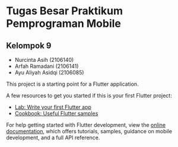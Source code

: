 # Tugas Besar Praktikum Pemprograman Mobile

## Kelompok 9
- Nurcinta Asih (2106140)
- Arfah Ramadani (2106141)
- Ayu Aliyah Asidqi (2106085)


This project is a starting point for a Flutter application.

A few resources to get you started if this is your first Flutter project:

- [Lab: Write your first Flutter app](https://docs.flutter.dev/get-started/codelab)
- [Cookbook: Useful Flutter samples](https://docs.flutter.dev/cookbook)

For help getting started with Flutter development, view the
[online documentation](https://docs.flutter.dev/), which offers tutorials,
samples, guidance on mobile development, and a full API reference.
